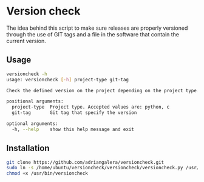 # Version check

The idea behind this script to make sure releases are properly versioned through the 
use of GIT tags and a file in the software that contain the current version.

## Usage

```bash
versioncheck -h
usage: versioncheck [-h] project-type git-tag

Check the defined version on the project depending on the project type.

positional arguments:
  project-type  Project type. Accepted values are: python, c
  git-tag       Git tag that specify the version

optional arguments:
  -h, --help    show this help message and exit
```

## Installation
```bash
git clone https://github.com/adriangalera/versioncheck.git
sudo ln -s /home/ubuntu/versioncheck/versioncheck/versioncheck.py /usr/bin/versioncheck
chmod +x /usr/bin/versioncheck
```